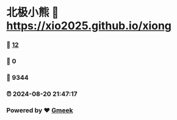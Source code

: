 # 北极小熊 :link: https://xio2025.github.io/xiong 
### :page_facing_up: [12](https://xio2025.github.io/xiong/tag.html) 
### :speech_balloon: 0 
### :hibiscus: 9344 
### :alarm_clock: 2024-08-20 21:47:17 
### Powered by :heart: [Gmeek](https://github.com/Meekdai/Gmeek)
